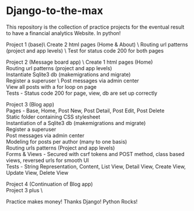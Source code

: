 # Django-to-the-max

This repository is the collection of practice projects for the eventual result to have a financial analytics Website. In python!

Project 1 (base)\ 
  Create 2 html pages (Home & About) \ 
  Routing url patterns (project and app levels) \ 
  Test for status code 200 for both pages 

Project 2 (Message board app) \ 
  Create 1 html pages (Home) \
  Routing url patterns (project and app levels) \
  Instantiate Sqlite3 db (makemigrations and migrate) \
  Register a superuser \ 
  Post messages via admin center \
  View all posts with a for loop on page \
  Tests - Status code 200 for page, view, db are set up correctly 

Project 3 (Blog app) \
  Pages - Base, Home, Post New, Post Detail, Post Edit, Post Delete \
  Static folder containing CSS stylesheet \
  Instantiation of a Sqlite3 db (makemigrations and migrate) \
  Register a superuser \
  Post messages via admin center \
  Modeling for posts per author (many to one basis) \
  Routing urls patterns (Project and app levels) \
  Forms & Views - Secured with csrf tokens and POST method, class based views, reversed urls for smooth UI \
  Tests - String Representation, Content, List View, Detail View, Create View, Update View, Delete View 
  
Project 4 (Continuation of Blog app) \
  Project 3 plus \
  
  
  
  

Practice makes money!
Thanks Django!
Python Rocks!


